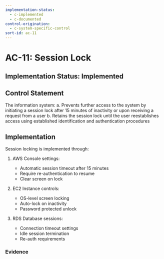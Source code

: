 ```yaml
---
implementation-status:
  - c-implemented
  - c-documented
control-origination:
  - c-system-specific-control
sort-id: ac-11
---
```


# AC-11: Session Lock

## Implementation Status: Implemented

## Control Statement

The information system:
a. Prevents further access to the system by initiating a session lock after 15 minutes of inactivity or upon receiving a request from a user
b. Retains the session lock until the user reestablishes access using established identification and authentication procedures

## Implementation

Session locking is implemented through:

1. AWS Console settings:
   - Automatic session timeout after 15 minutes
   - Require re-authentication to resume
   - Clear screen on lock

2. EC2 Instance controls:
   - OS-level screen locking
   - Auto-lock on inactivity
   - Password protected unlock

3. RDS Database sessions:
   - Connection timeout settings
   - Idle session termination
   - Re-auth requirements

### Evidence
